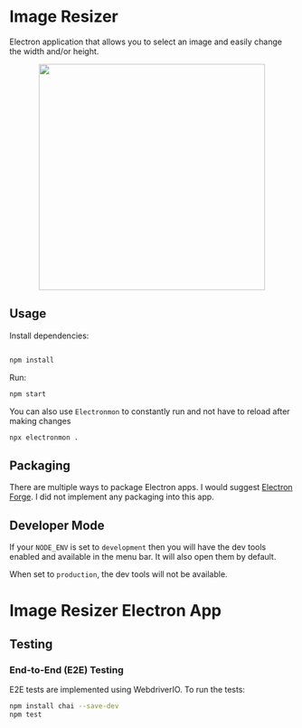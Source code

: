 # Image Resizer

Electron application that allows you to select an image and easily change the width and/or height.

<div style="display: flex; justify-content: center">
<img src="./assets/screen.png" width="400" />
</div>

## Usage

Install dependencies:

```bash

npm install
```

Run:

```bash
npm start
```

You can also use `Electronmon` to constantly run and not have to reload after making changes

```bash
npx electronmon .
```

## Packaging

There are multiple ways to package Electron apps. I would suggest [Electron Forge](https://www.electronforge.io/). I did not implement any packaging into this app.

## Developer Mode

If your `NODE_ENV` is set to `development` then you will have the dev tools enabled and available in the menu bar. It will also open them by default.

When set to `production`, the dev tools will not be available.
# Image Resizer Electron App

## Testing

### End-to-End (E2E) Testing

E2E tests are implemented using WebdriverIO. To run the tests:

```sh
npm install chai --save-dev
npm test
```
